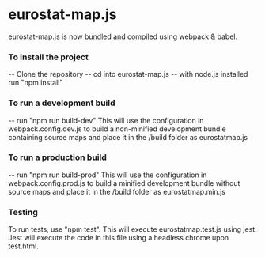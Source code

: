 # eurostat-map.js

eurostat-map.js is now bundled and compiled using webpack & babel.  

### To install the project  

 -- Clone the repository
 -- cd into eurostat-map.js
 -- with node.js installed run "npm install"

### To run a development build

 -- run "npm run build-dev"
 This will use the configuration in webpack.config.dev.js to build a non-minified development bundle containing source maps and place it in the /build folder as eurostatmap.js

### To run a production build

-- run "npm run build-prod"
 This will use the configuration in webpack.config.prod.js to build a minified development bundle without source maps and place it in the /build folder as eurostatmap.min.js


### Testing

To run tests, use "npm test". This will execute eurostatmap.test.js using jest. Jest will execute the code in this file using a headless chrome upon test.html.
